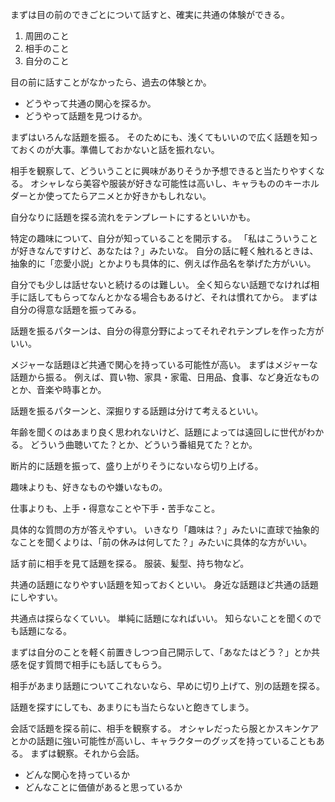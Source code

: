 まずは目の前のできごとについて話すと、確実に共通の体験ができる。

1. 周囲のこと
2. 相手のこと
3. 自分のこと

目の前に話すことがなかったら、過去の体験とか。

- どうやって共通の関心を探るか。
- どうやって話題を見つけるか。

まずはいろんな話題を振る。
そのためにも、浅くてもいいので広く話題を知っておくのが大事。準備しておかないと話を振れない。

相手を観察して、どういうことに興味がありそうか予想できると当たりやすくなる。
オシャレなら美容や服装が好きな可能性は高いし、キャラもののキーホルダーとか使ってたらアニメとか好きかもしれない。

自分なりに話題を探る流れをテンプレートにするといいかも。

特定の趣味について、自分が知っていることを開示する。
「私はこういうことが好きなんですけど、あなたは？」みたいな。
自分の話に軽く触れるときは、抽象的に「恋愛小説」とかよりも具体的に、例えば作品名を挙げた方がいい。

自分でも少しは話せないと続けるのは難しい。
全く知らない話題でなければ相手に話してもらってなんとかなる場合もあるけど、それは慣れてから。
まずは自分の得意な話題を振ってみる。

話題を振るパターンは、自分の得意分野によってそれぞれテンプレを作った方がいい。

メジャーな話題ほど共通で関心を持っている可能性が高い。
まずはメジャーな話題から振る。
例えば、買い物、家具・家電、日用品、食事、など身近なものとか、音楽や時事とか。

話題を振るパターンと、深掘りする話題は分けて考えるといい。

年齢を聞くのはあまり良く思われないけど、話題によっては遠回しに世代がわかる。
どういう曲聴いてた？とか、どういう番組見てた？とか。

断片的に話題を振って、盛り上がりそうにないなら切り上げる。

趣味よりも、好きなものや嫌いなもの。

仕事よりも、上手・得意なことや下手・苦手なこと。

具体的な質問の方が答えやすい。
いきなり「趣味は？」みたいに直球で抽象的なことを聞くよりは、「前の休みは何してた？」みたいに具体的な方がいい。

話す前に相手を見て話題を探る。
服装、髪型、持ち物など。

共通の話題になりやすい話題を知っておくといい。
身近な話題ほど共通の話題にしやすい。

共通点は探らなくていい。
単純に話題になればいい。
知らないことを聞くのでも話題になる。

まずは自分のことを軽く前置きしつつ自己開示して、「あなたはどう？」とか共感を促す質問で相手にも話してもらう。

相手があまり話題についてこれないなら、早めに切り上げて、別の話題を探る。

話題を探すにしても、あまりにも当たらないと飽きてしまう。

会話で話題を探る前に、相手を観察する。
オシャレだったら服とかスキンケアとかの話題に強い可能性が高いし、キャラクターのグッズを持っていることもある。
まずは観察。それから会話。

- どんな関心を持っているか
- どんなことに価値があると思っているか
